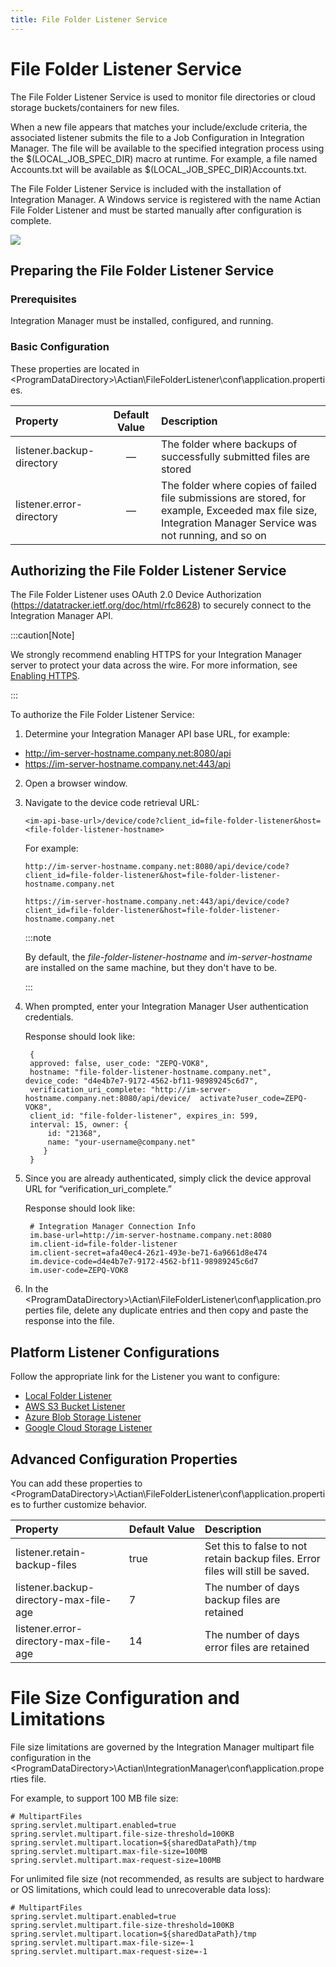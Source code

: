 ```yaml
---
title: File Folder Listener Service
---
```


# File Folder Listener Service

The File Folder Listener Service is used to monitor file directories or cloud storage buckets/containers for new files.

When a new file appears that matches your include/exclude criteria, the associated listener submits the file to a Job Configuration in Integration Manager. The file will be available to the specified integration process using the $(LOCAL_JOB_SPEC_DIR) macro at runtime. For example, a file named Accounts.txt will be available as $(LOCAL_JOB_SPEC_DIR)Accounts.txt.

The File Folder Listener Service is included with the installation of Integration Manager. A Windows service is registered with the name Actian File Folder Listener and must be started manually after configuration is complete.

![](/img/FileFolderListener.png)

## Preparing the File Folder Listener Service

### Prerequisites

Integration Manager must be installed, configured, and running.

### Basic Configuration

These properties are located in &lt;ProgramDataDirectory>\Actian\FileFolderListener\conf\application.properties.

| Property | Default Value | Description|
| :--- | :---: | :--- |
| listener.backup- directory | — | The folder where backups of successfully submitted files are stored |
| listener.error- directory | — | The folder where copies of failed file submissions are stored, for example, Exceeded max file size, Integration Manager Service was not running, and so on |

## Authorizing the File Folder Listener Service

The File Folder Listener uses OAuth 2.0 Device Authorization (https://datatracker.ietf.org/doc/html/rfc8628) to securely connect to the Integration Manager API.

:::caution[Note]

We strongly recommend enabling HTTPS for your Integration Manager server to protect your data across the wire. For more information, see [Enabling HTTPS](../server-administration/security-enabling-https).

:::

To authorize the File Folder Listener Service:

1. Determine your Integration Manager API base URL, for example:
* http://im-server-hostname.company.net:8080/api
* https://im-server-hostname.company.net:443/api

2. Open a browser window.
3. Navigate to the device code retrieval URL:

    ```
    <im-api-base-url>/device/code?client_id=file-folder-listener&host=<file-folder-listener-hostname>
    ```
    For example:

    ```
    http://im-server-hostname.company.net:8080/api/device/code?client_id=file-folder-listener&host=file-folder-listener-hostname.company.net

    ```
    ```
    https://im-server-hostname.company.net:443/api/device/code?client_id=file-folder-listener&host=file-folder-listener-hostname.company.net
    ```

    :::note
   
      By default, the *file-folder-listener-hostname* and *im-server-hostname* are installed on the same machine, but they don't have to be.

    :::

4. When prompted, enter your Integration Manager User authentication credentials.
   
   Response should look like:
   ```
    {
    approved: false, user_code: "ZEPQ-VOK8",
    hostname: "file-folder-listener-hostname.company.net", device_code: "d4e4b7e7-9172-4562-bf11-98989245c6d7",
    verification_uri_complete: "http://im-server-hostname.company.net:8080/api/device/  activate?user_code=ZEPQ- VOK8",
    client_id: "file-folder-listener", expires_in: 599,
    interval: 15, owner: {
        id: "21368",
        name: "your-username@company.net"
       }
    }
   ```
5. Since you are already authenticated, simply click the device approval URL for “verification_uri_complete.”
   
   Response should look like:
   ```
    # Integration Manager Connection Info
    im.base-url=http://im-server-hostname.company.net:8080
    im.client-id=file-folder-listener
    im.client-secret=afa40ec4-26z1-493e-be71-6a9661d8e474
    im.device-code=d4e4b7e7-9172-4562-bf11-98989245c6d7
    im.user-code=ZEPQ-VOK8
   ```

6. In the &lt;ProgramDataDirectory>\Actian\FileFolderListener\conf\application.properties file, delete any duplicate entries and then copy and paste the response into the file.
   
## Platform Listener Configurations

Follow the appropriate link for the Listener you want to configure:

* [Local Folder Listener](./local-folder-listener)
* [AWS S3 Bucket Listener](./aws-s3-bucket-listener)
* [Azure Blob Storage Listener](./azure-blob-storage-listener)
* [Google Cloud Storage Listener](./google-cloud-storage-listener)

## Advanced Configuration Properties

You can add these properties to &lt;ProgramDataDirectory>\Actian\FileFolderListener\conf\application.properties to further customize behavior.

| Property | Default&nbsp;Value | Description|
| :--- | :--- | :--- |
| listener.retain-backup-files | true | Set this to false to not retain backup files. Error files will still be saved. |
| listener.backup-directory-max-file-age | 7 | The number of days backup files are retained |
| listener.error-directory-max-file-age | 14 | The number of days error files are retained |

# File Size Configuration and Limitations

File size limitations are governed by the Integration Manager multipart file configuration in the &lt;ProgramDataDirectory>\Actian\IntegrationManager\conf\application.properties file.

For example, to support 100 MB file size:


```
# MultipartFiles
spring.servlet.multipart.enabled=true
spring.servlet.multipart.file-size-threshold=100KB
spring.servlet.multipart.location=${sharedDataPath}/tmp
spring.servlet.multipart.max-file-size=100MB
spring.servlet.multipart.max-request-size=100MB
```
For unlimited file size (not recommended, as results are subject to hardware or OS limitations, which could lead to unrecoverable data loss):

```
# MultipartFiles
spring.servlet.multipart.enabled=true
spring.servlet.multipart.file-size-threshold=100KB
spring.servlet.multipart.location=${sharedDataPath}/tmp
spring.servlet.multipart.max-file-size=-1
spring.servlet.multipart.max-request-size=-1
```